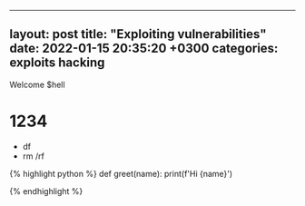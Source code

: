 ---
layout: post
title: "Exploiting vulnerabilities"
date: 2022-01-15 20:35:20 +0300
categories: exploits hacking
-----
Welcome $hell

# 1234
- df
- rm /rf

{% highlight python %}
def greet(name):
    print(f'Hi {name}')

{% endhighlight %}